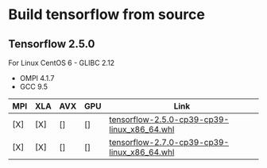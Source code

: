 # Build tensorflow from source

## Tensorflow 2.5.0

For Linux CentOS 6 - GLIBC 2.12
- OMPI 4.1.7
- GCC 9.5

| MPI | XLA | AVX | GPU | Link                                                                                                                              |
| --- | --- | --- | --- | --------------------------------------------------------------------------------------------------------------------------------- |
| [X] | [X] | []  | []  | [tensorflow-2.5.0-cp39-cp39-linux_x86_64.whl](https://drive.google.com/file/d/1GgFOthHxuLUeQYBX3Umq2qMa5mtttxW5/view?usp=sharing) |
| [X] | [X] | []  | []  | [tensorflow-2.7.0-cp39-cp39-linux_x86_64.whl](https://drive.google.com/file/d/1xA3vWz5i1kPtP1TEmRY5YRmYoeyDS5HN/view?usp=sharing) |

